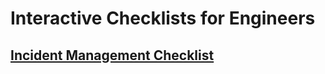 # Interactive Checklists for Engineers

## [Incident Management Checklist](https://broadinstitute.github.io/checklists.github.io/incident_response_checklist.md)
